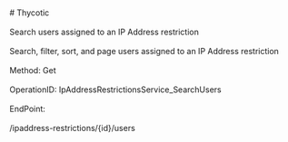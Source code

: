 <br>#     Thycotic</br>
<br>Search users assigned to an IP Address restriction</br>
<br>Search, filter, sort, and page users assigned to an IP Address restriction</br>
<br>Method: Get</br>
<br>OperationID: IpAddressRestrictionsService_SearchUsers</br>
<br>EndPoint:</br>
<br>/ipaddress-restrictions/{id}/users</br>
